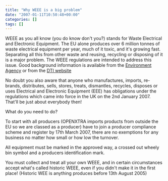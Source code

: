 ```yaml
---
title: "Why WEEE is a big problem"
date: "2007-01-11T10:50:48+00:00"
categories: []
tags: []
---
```


WEEE as you all know (you do know don't you?) stands for Waste Electrical and Electronic Equipment. The EU alone produces over 6 million tonnes of waste electrical equipment per year, much of it toxic, and it's growing fast. Separating all this from other waste and reusing, recycling or disposing of it is a major problem. The WEEE regulations are intended to address this issue. Good background information is available from the <a href="http://www.netregs.gov.uk/netregs/275207/1631119/1631184/?lang=_e">Environment Agency</a> or from the <a href="http://web.archive.org/web/20100121003658/http://www.dti.gov.uk:80/innovation/sustainability/weee/page30269.html">DTI website</a> 

No doubt you also aware that anyone who manufactures, imports, re-brands, distributes, sells, stores, treats, dismantles, recycles, disposes or uses Electrical and Electronic Equipment (EEE) has obligations under the regulations which came into force in the UK on the 2nd January 2007. That'll be just about everybody then!

What do you need to do?

To start with all producers (OPENXTRA imports products from outside the EU so we are classed as a producer) have to join a producer compliance scheme and register by 17th March 2007, there are no exemptions for any business no matter how small or how low the turnover.

All equipment must be marked in the approved way, a crossed out wheely bin symbol and a producers identification mark.

You must collect and treat all your own WEEE, and in certain circumstances accept what's called historic WEEE, even if you didn't make it in the first place! (Historic WEE is anything produces before 13th August 2005)

